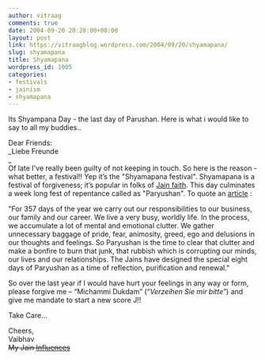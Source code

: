 ```yaml
---
author: vitraag
comments: true
date: 2004-09-20 20:28:00+00:00
layout: post
link: https://vitraagblog.wordpress.com/2004/09/20/shyamapana/
slug: shyamapana
title: Shyamapana
wordpress_id: 1005
categories:
- festivals
- jainism
- shyamapana
---
```


Its Shyampana Day - the last day of Parushan. Here is what i would like to say to all my buddies..  
  
Dear Friends:  
_Liebe Freunde  
_  
Of late I've really been guilty of not keeping in touch. So here is the reason - what better, a festival!! Yep it’s the "Shyamapana festival". Shyamapana is a festival of forgiveness; it’s popular in folks of [Jain faith](http://www.cs.colostate.edu/%7Emalaiya/jainhlinks.html). This day culminates a week long fest of repentance called as "Paryushan". To quote an [article](http://www.jainspirit.com/js1/viewindex.asp?currency=&article_id=Paryushan-festivalofSelf-Renewal&customer_id=par1275982XYGATPCK970) :  
  
"For 357 days of the year we carry out our responsibilities to our business, our family and our career. We live a very busy, worldly life. In the process, we accumulate a lot of mental and emotional clutter. We gather unnecessary baggage of pride, fear, animosity, greed, ego and delusions in our thoughts and feelings. So Paryushan is the time to clear that clutter and make a bonfire to burn that junk, that rubbish which is corrupting our minds, our lives and our relationships. The Jains have designed the special eight days of Paryushan as a time of reflection, purification and renewal."  
  
So over the last year if I would have hurt your feelings in any way or form, please forgive me – “Michammi Dukdam”  (“_Verzeihen Sie mir bitte_”) and give me mandate to start a new score J!!  
  
Take Care…  
  
Cheers,  
Vaibhav  
~~My Jain [Influences](http://www.soe.ucsc.edu/%7Evaibhav/jainism.html)~~
